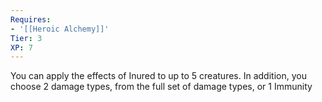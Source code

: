 ```yaml
---
Requires:
- '[[Heroic Alchemy]]'
Tier: 3
XP: 7
---
```


You can apply the effects of Inured to up to 5 creatures. In addition, you choose 2 damage types, from the full set of damage types, or 1 Immunity
